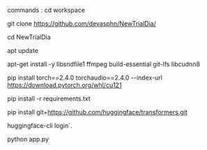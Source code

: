 


commands : cd workspace 



git clone https://github.com/devasphn/NewTrialDia/ 


cd NewTrialDia


apt update 

apt-get install -y libsndfile1 ffmpeg build-essential git-lfs libcudnn8

pip install torch==2.4.0 torchaudio==2.4.0 --index-url https://download.pytorch.org/whl/cu121

pip install -r requirements.txt

pip install git+https://github.com/huggingface/transformers.git

huggingface-cli login`.

python app.py
